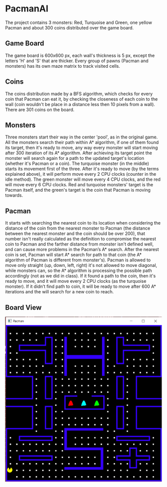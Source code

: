 # PacmanAI

The project contains 3 monsters: Red, Turquoise and Green, one yellow Pacman and about 300 coins distributed over the game board.
&nbsp;
&nbsp;

## Game Board
The game board is 600x600 px, each wall's thickness is 5 px, except the letters 'H' and 'S' that are thicker. Every group of pawns (Pacman and monsters) has its own maze matrix to track visited cells. 
&nbsp;
&nbsp;

## Coins
The coins distribution made by a BFS algorithm, which checks for every coin that Pacman can eat it, by checking the closeness of each coin to the wall (coin wouldn't be place in a distance less then 10 pixels from a wall). 
There are 301 coins on the board.
&nbsp;
&nbsp;

## Monsters
Three monsters start their way in the center 'pool', as in the original game.
All the monsters search their path within A* algorithm, if one of them found its target, then it's ready to move, any way every monster will start moving after 300 iteration of its A* algorithm. After achieving its target point the monster will search again for a path to the updated target's location (whether it's Pacman or a coin).
The turquoise monster (in the middle) starts its movement first of the three. After it's ready to move (by the terms explained above), it will perform move every 2 CPU clocks (counter in the idle method). 
The green monster will move every 4 CPU clocks, and the red will move every 6 CPU clocks.
Red and turquoise monsters' target is the Pacman itself, and the green's target is the coin that Pacman is moving towards.
&nbsp;
&nbsp;

## Pacman
It starts with searching the nearest coin to its location when considering the distance of the coin from the nearest monster to Pacman (the distance between the nearest monster and the coin should be over 200), that number isn't really calculated as the definition to compromise the nearest coin to Pacman and the farther distance from monster isn't defined well, and can cause more problems in the Pacman’s A* search.
After the nearest coin is set, Pacman will start A* search for path to that coin (the A* algorithm of Pacman is different from monster's). Pacman is allowed to move only straight (up, down, left, right) it's not allowed to move diagonal, while monsters can, so the A* algorithm is processing the possible path accordingly (not as we did in class). If it found a path to the coin, then it's ready to move, and it will move every 2 CPU clocks (as the turquoise monster). If it didn’t find path to coin, it will be ready to move after 600 A* iterations and the will search for a new coin to reach.
&nbsp;
&nbsp;

## Board View

![Alt Text](https://github.com/HadarPur/PacmanAI/blob/master/PacmanBoard.png)

